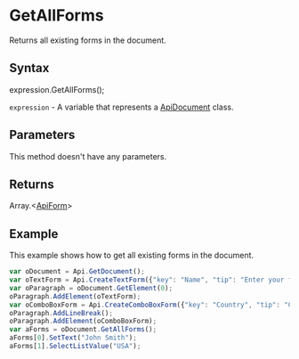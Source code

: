 # GetAllForms

Returns all existing forms in the document.

## Syntax

expression.GetAllForms();

`expression` - A variable that represents a [ApiDocument](../ApiDocument.md) class.

## Parameters

This method doesn't have any parameters.

## Returns

Array.\<[ApiForm](../../Enumeration/ApiForm.md)>

## Example

This example shows how to get all existing forms in the document.

```javascript
var oDocument = Api.GetDocument();
var oTextForm = Api.CreateTextForm({"key": "Name", "tip": "Enter your first name", "required": true, "placeholder": "First name", "comb": true, "maxCharacters": 10, "cellWidth": 3, "multiLine": false, "autoFit": false});
var oParagraph = oDocument.GetElement(0);
oParagraph.AddElement(oTextForm);
var oComboBoxForm = Api.CreateComboBoxForm({"key": "Country", "tip": "Choose your country", "required": true, "placeholder": "Country", "editable": false, "autoFit": false, "items": ["Latvia", "USA", "UK"]});
oParagraph.AddLineBreak();
oParagraph.AddElement(oComboBoxForm);
var aForms = oDocument.GetAllForms();
aForms[0].SetText("John Smith");
aForms[1].SelectListValue("USA");
```

